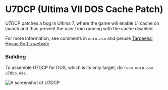 # U7DCP (Ultima VII DOS Cache Patch)
U7DCP patches a bug in Ultima 7, where the game will enable L1 cache on launch and thus prevent the user from running with the cache disabled.

For more information, see comments in ```main.asm``` and peruse [Tarpeeksi Hyvae Soft's website](http://tarpeeksihyvaesoft.com/soft).

### Building
To assemble U7DCP for DOS, which is its only target, do ```fasm main.asm u7dcp.exe```.

![A screenshot of U7DCP](http://tarpeeksihyvaesoft.com/soft/img/u7dcp.png)
